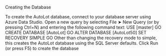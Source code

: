 Creating the Database

To create the AutoLot database, connect to your database server using Azure Data Studio. Open a new query
by selecting File ➤ New Query (or by pressing Ctrl+N) and entering the following command text:
USE [master]
GO
CREATE DATABASE [AutoLot]
GO
ALTER DATABASE [AutoLot50] SET RECOVERY SIMPLE
GO
Other than changing the recovery mode to simple, this creates the AutoLot database using the SQL
Server defaults. Click Run (or press F5) to create the database